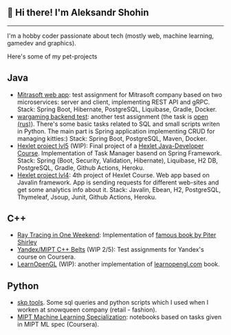 ## 👋 Hi there! I'm Aleksandr Shohin

---
I'm a hobby coder passionate about tech (mostly web, machine learning, gamedev and graphics).

Here's some of my pet-projects 

## Java

- [Mitrasoft web app](https://github.com/Kvas1988/mitrasoft_test): test assignment for Mitrasoft company based on two microservices: server and client, implementing REST API and gRPC. Stack: Spring Boot, Hibernate, PostgreSQL, Liquibase, Gradle, Docker.
- [wargaming backend test](https://github.com/Kvas1988/wg_backend_test): another test assignment (the task is [open (rus)](https://github.com/wgnet/wg_forge_backend)). There's some basic tasks related to SQL and small scripts writen in Python. The main part is Spring application implementing CRUD for managing kitties:) Stack: Spring Boot, PostgreSQL, Maven, Docker.
- [Hexlet project lvl5](https://github.com/Kvas1988/java-project-lvl5) (WIP): Final project of a [Hexlet Java-Developer Course](https://ru.hexlet.io/programs/java). Implementation of Task Manager basend on Spring Framework. Stack: Spring (Boot, Security, Validation, Hibernate), Liquibase, H2 DB, PostgreSQL, Gradle, Github Actions, Heroku.
- [Hexlet project lvl4](https://github.com/Kvas1988/java-project-lvl4): 4th project of Hexlet Course. Web app based on Javalin framework. App is sending requests for different web-sites and get some analytics info about it. Stack: Javalin, Ebean, H2, PostgreSQL, Thymeleaf, Jsoup, Junit, Github Actions, Heroku.

## C++

- [Ray Tracing in One Weekend](https://github.com/Kvas1988/RayTracingOneWeekend): Implementation of [famous book by Piter Shirley](https://raytracing.github.io/books/RayTracingInOneWeekend.html)
- [Yandex/MIPT C++ Belts](https://github.com/Kvas1988/yandex_cpp_belts) (WIP 2/5): Test assignments for Yandex's course on Coursera.
- [LearnOpenGL](https://github.com/Kvas1988/LearnOpenGL) (WIP): another implementation of [learnopengl.com](https://learnopengl.com/) book.

## Python

- [skp tools](https://github.com/Kvas1988/skp_tools). Some sql queries and python scripts which I used when I worken at snowqueen company (retail - fashion).
- [MIPT Machine Learning Specialization](https://github.com/Kvas1988/mipt_ml_specialization): notebooks based on tasks given in MIPT ML spec (Coursera).
